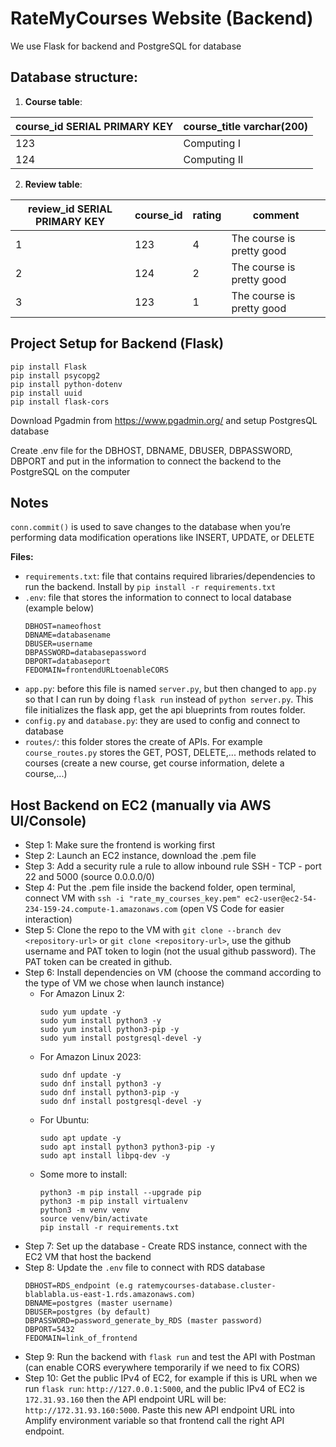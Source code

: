 # RateMyCourses Website (Backend)

We use Flask for backend and PostgreSQL for database

## Database structure:
1. **Course table**:

|course_id SERIAL PRIMARY KEY     | course_title varchar(200) |
|---------------------------------|---------------------------|
|              123                | Computing I               |
|              124                | Computing II              |

2. **Review table**:

|review_id SERIAL PRIMARY KEY     |  course_id  |  rating  |  comment                             |
|---------------------------------|-------------|----------|--------------------------------------|
|              1                  |     123     |    4     |   The course is pretty good          |
|              2                  |     124     |    2     |   The course is pretty good          |
|              3                  |     123     |    1     |   The course is pretty good          |

## Project Setup for Backend (Flask)
```
pip install Flask
pip install psycopg2
pip install python-dotenv
pip install uuid
pip install flask-cors
```
Download Pgadmin from https://www.pgadmin.org/ and setup PostgresQL database

Create .env file for the DBHOST, DBNAME, DBUSER, DBPASSWORD, DBPORT and put in the information to connect the backend to the PostgreSQL on the computer

## Notes
```conn.commit()``` is used to save changes to the database when you’re performing data modification operations like INSERT, UPDATE, or DELETE

**Files:**
- ```requirements.txt```: file that contains required libraries/dependencies to run the backend. Install by ```pip install -r requirements.txt```
- ```.env```: file that stores the information to connect to local database (example below)
    ```
    DBHOST=nameofhost
    DBNAME=databasename
    DBUSER=username
    DBPASSWORD=databasepassword
    DBPORT=databaseport
    FEDOMAIN=frontendURLtoenableCORS
    ```
- ```app.py```: before this file is named ```server.py```, but then changed to ```app.py``` so that I can run by doing ```flask run``` instead of ```python server.py```. This file initializes the flask app, get the api blueprints from routes folder.
- ```config.py``` and ```database.py```: they are used to config and connect to database
- ```routes/```: this folder stores the create of APIs. For example ```course_routes.py``` stores the GET, POST, DELETE,... methods related to courses (create a new course, get course information, delete a course,...)

## Host Backend on EC2 (manually via AWS UI/Console)
- Step 1: Make sure the frontend is working first
- Step 2: Launch an EC2 instance, download the .pem file
- Step 3: Add a security rule a rule to allow inbound rule SSH - TCP - port 22 and 5000 (source 0.0.0.0/0)
- Step 4: Put the .pem file inside the backend folder, open terminal, connect VM with ```ssh -i "rate_my_courses_key.pem" ec2-user@ec2-54-234-159-24.compute-1.amazonaws.com``` (open VS Code for easier interaction)
- Step 5: Clone the repo to the VM with ```git clone --branch dev <repository-url>``` or ```git clone <repository-url>```, use the github username and PAT token to login (not the usual github password). The PAT token can be created in github.
- Step 6: Install dependencies on VM (choose the command according to the type of VM we chose when launch instance)
    - For Amazon Linux 2:
        ```
        sudo yum update -y
        sudo yum install python3 -y
        sudo yum install python3-pip -y
        sudo yum install postgresql-devel -y
        ```
    - For Amazon Linux 2023:
        ```
        sudo dnf update -y
        sudo dnf install python3 -y
        sudo dnf install python3-pip -y
        sudo dnf install postgresql-devel -y
        ```
    - For Ubuntu:
        ```
        sudo apt update -y
        sudo apt install python3 python3-pip -y
        sudo apt install libpq-dev -y
        ```
    - Some more to install:
        ```
        python3 -m pip install --upgrade pip
        python3 -m pip install virtualenv
        python3 -m venv venv
        source venv/bin/activate
        pip install -r requirements.txt
        ```
- Step 7: Set up the database - Create RDS instance, connect with the EC2 VM that host the backend
- Step 8: Update the ```.env``` file to connect with RDS database
    ```
    DBHOST=RDS_endpoint (e.g ratemycourses-database.cluster-blablabla.us-east-1.rds.amazonaws.com)
    DBNAME=postgres (master username)
    DBUSER=postgres (by default)
    DBPASSWORD=password_generate_by_RDS (master password)
    DBPORT=5432
    FEDOMAIN=link_of_frontend
    ```
- Step 9: Run the backend with ```flask run``` and test the API with Postman (can enable CORS everywhere temporarily if we need to fix CORS)
- Step 10: Get the public IPv4 of EC2, for example if this is URL when we run ```flask run```: ```http://127.0.0.1:5000```, and the public IPv4 of EC2 is ```172.31.93.160``` then the API endpoint URL will be: ```http://172.31.93.160:5000```. Paste this new API endpoint URL into Amplify environment variable so that frontend call the right API endpoint.